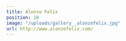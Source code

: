```yaml
---
title: Alonzo Felix
position: 18
image: "/uploads/gallery__alonzofelix.jpg"
url: http://www.alonzofelix.com/
---
```


